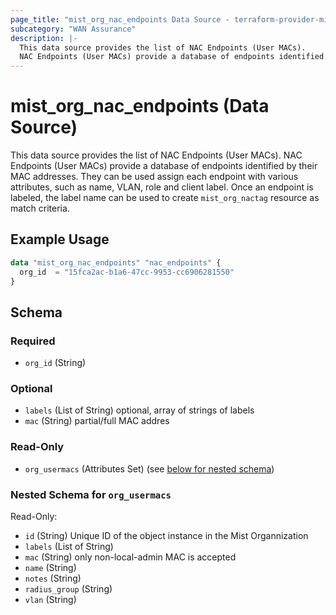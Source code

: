 ```yaml
---
page_title: "mist_org_nac_endpoints Data Source - terraform-provider-mist"
subcategory: "WAN Assurance"
description: |-
  This data source provides the list of NAC Endpoints (User MACs).
  NAC Endpoints (User MACs) provide a database of endpoints identified by their MAC addresses. They can be used assign each endpoint with various attributes, such as name, VLAN, role and client label. Once an endpoint is labeled, the label name can be used to create mist_org_nactag resource as match criteria.
---
```


# mist_org_nac_endpoints (Data Source)

This data source provides the list of NAC Endpoints (User MACs).
NAC Endpoints (User MACs) provide a database of endpoints identified by their MAC addresses. They can be used assign each endpoint with various attributes, such as name, VLAN, role and client label. Once an endpoint is labeled, the label name can be used to create `mist_org_nactag` resource as match criteria.


## Example Usage

```terraform
data "mist_org_nac_endpoints" "nac_endpoints" {
  org_id  = "15fca2ac-b1a6-47cc-9953-cc6906281550"
}
```

<!-- schema generated by tfplugindocs -->
## Schema

### Required

- `org_id` (String)

### Optional

- `labels` (List of String) optional, array of strings of labels
- `mac` (String) partial/full MAC addres

### Read-Only

- `org_usermacs` (Attributes Set) (see [below for nested schema](#nestedatt--org_usermacs))

<a id="nestedatt--org_usermacs"></a>
### Nested Schema for `org_usermacs`

Read-Only:

- `id` (String) Unique ID of the object instance in the Mist Organnization
- `labels` (List of String)
- `mac` (String) only non-local-admin MAC is accepted
- `name` (String)
- `notes` (String)
- `radius_group` (String)
- `vlan` (String)